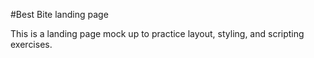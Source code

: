 #Best Bite landing page 

This is a landing page mock up to practice layout, styling, and scripting exercises.
